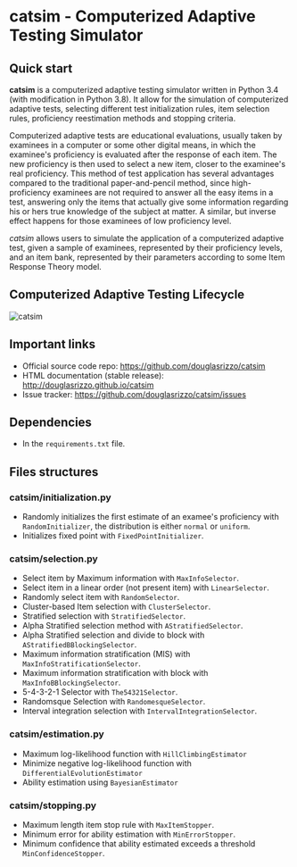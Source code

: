# catsim - Computerized Adaptive Testing Simulator

## Quick start

**catsim** is a computerized adaptive testing simulator written in Python 3.4 (with modification in Python 3.8). It allow for the simulation of computerized adaptive tests, selecting different test initialization rules, item selection rules, proficiency reestimation methods and stopping criteria.

Computerized adaptive tests are educational evaluations, usually taken by examinees in a computer or some other digital means, in which the examinee's proficiency is evaluated after the response of each item. The new proficiency is then used to select a new item, closer to the examinee's real proficiency. This method of test application has several advantages compared to the traditional paper-and-pencil method, since high-proficiency examinees are not required to answer all the easy items in a test, answering only the items that actually give some information regarding his or hers true knowledge of the subject at matter. A similar, but inverse effect happens for those examinees of low proficiency level.

*catsim* allows users to simulate the application of a computerized adaptive test, given a sample of examinees, represented by their proficiency levels, and an item bank, represented by their parameters according to some Item Response Theory model.

<!-- ## Installation

Install it using `pip install catsim`. -->

## Computerized Adaptive Testing Lifecycle

![catsim](https://douglasrizzo.com.br/catsim/_images/graphviz-9e87416897233367d784b773084646a57761b919.png)

## Important links

- Official source code repo: <https://github.com/douglasrizzo/catsim>
- HTML documentation (stable release): <http://douglasrizzo.github.io/catsim>
- Issue tracker: <https://github.com/douglasrizzo/catsim/issues>

## Dependencies

- In the `requirements.txt` file.

## Files structures

### catsim/initialization.py

- Randomly initializes the first estimate of an examee's proficiency with `RandomInitializer`, the distribution is either `normal` or `uniform`.
- Initializes fixed point with `FixedPointInitializer`.

### catsim/selection.py

- Select item by Maximum information with `MaxInfoSelector`.
- Select item in a linear order (not present item) with `LinearSelector`.
- Randomly select item with `RandomSelector`.
- Cluster-based Item selection with `ClusterSelector`.
- Stratified selection with `StratifiedSelector`.
- Alpha Stratified selection method with `AStratifiedSelector`.
- Alpha Stratified selection and divide to block with `AStratifiedBBlockingSelector`.
- Maximum information stratification (MIS) with `MaxInfoStratificationSelector`.
- Maximum information stratification with block with `MaxInfoBBlockingSelector`.
- 5-4-3-2-1 Selector with `The54321Selector`.
- Randomsque Selection with `RandomesqueSelector`.
- Interval integration selection with `IntervalIntegrationSelector`.

### catsim/estimation.py

- Maximum log-likelihood function with `HillClimbingEstimator`
- Minimize negative log-likelihood function with `DifferentialEvolutionEstimator`
- Ability estimation using `BayesianEstimator`

### catsim/stopping.py

- Maximum length item stop rule with `MaxItemStopper`.
- Minimum error for ability estimation with `MinErrorStopper`.
- Minimum confidence that ability estimated exceeds a threshold `MinConfidenceStopper`.
